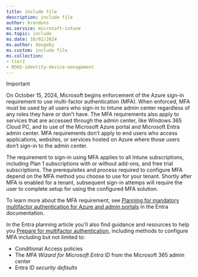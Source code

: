 ```yaml
---
title: include file
description: include file
author: brenduns
ms.service: microsoft-intune
ms.topic: include
ms.date: 10/02/2024
ms.author: dougeby
ms.custom: include file
ms.collection:
- tier2
- M365-identity-device-management
---
```


> [!IMPORTANT]
>
> On October 15, 2024, Microsoft begins enforcement of the Azure sign-in requirement to use multi-factor authentication (MFA). When enforced, MFA must be used by all users who sign-in to Intune admin center regardless of any roles they have or don’t have. The MFA requirements also apply to services that are accessed through the admin center, like Windows 365 Cloud PC, and to use of the Microsoft Azure portal and Microsoft Entra admin center.  MFA requirements don’t apply to end users who access applications, websites, or services hosted on Azure where those users don’t sign-in to the admin center.
>
> The requirement to sign-in using MFA applies to all Intune subscriptions, including Plan 1 subscriptions with or without add-ons, and free trial subscriptions. The prerequisites and process required to configure MFA depend on the MFA method you choose to use for your tenant. Shortly after MFA is enabled for a tenant, subsequent sign-in attemps will require the user to complete setup for using the configured MFA solution.
>
> To learn more about the MFA requirement, see [Planning for mandatory multifactor authentication for Azure and admin portals](/entra/identity/authentication/concept-mandatory-multifactor-authentication) in the Entra documentation.
>
> In the Entra planning article you’ll also find guidance and resources to help you [Prepare for multifactor authentication](/entra/identity/authentication/concept-mandatory-multifactor-authentication#prepare-for-multifactor-authentication), including methods to configure MFA including but not limited to:
>
> - Conditional Access policies
> - The *MFA Wizard for Microsoft Entra ID* from the Microsoft 365 admin center
> - Entra ID *security defaults*
>
> 